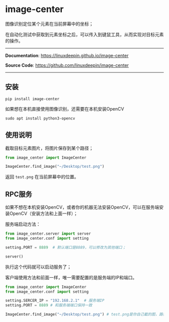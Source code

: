 # image-center
图像识别定位某个元素在当前屏幕中的坐标；

在自动化测试中获取到元素坐标之后，可以传入到键鼠工具，从而实现对目标元素的操作。

---

**Documentation**: <a href="https://linuxdeepin.github.io/image-center" target="_blank">https://linuxdeepin.github.io/image-center</a>

**Source Code**: <a href="https://github.com/linuxdeepin/image-center" target="_blank">https://github.com/linuxdeepin/image-center</a>

---

## 安装

```console
pip install image-center
```

如果想在本机直接使用图像识别，还需要在本机安装OpenCV

```shell
sudo apt install python3-opencv
```

## 使用说明

截取目标元素图片，将图片保存到某个路径；

```python
from image_center import ImageCenter

ImageCenter.find_image("~/Desktop/test.png")
```

返回 `test.png` 在当前屏幕中的位置。

## RPC服务

如果不想在本机安装OpenCV，或者你的机器无法安装OpenCV，可以在服务端安装OpenCV（安装方法和上面一样）；

服务端启动方法：

```python
from image_center.server import server
from image_center.conf import setting

setting.PORT = 8889  # 默认端口是8889，可以修改为其他端口；

server()
```

执行这个代码就可以启动服务了；

客户端使用方法和前面一样，唯一需要配置的是服务端的IP和端口。

```python
from image_center import ImageCenter
from image_center.conf import setting

setting.SERCER_IP = "192.168.2.1"  # 服务端IP
setting.PORT = 8889 # 和服务端端口保持一致

ImageCenter.find_image("~/Desktop/test.png") # test.png是你自己截的图，路径也修改成你自己的路径
```